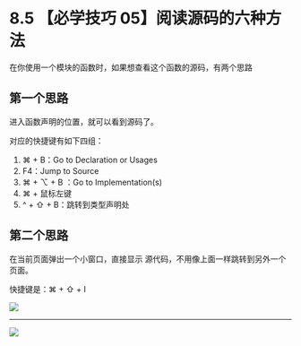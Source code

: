 # 8.5 【必学技巧 05】阅读源码的六种方法

在你使用一个模块的函数时，如果想查看这个函数的源码，有两个思路

## 第一个思路

进入函数声明的位置，就可以看到源码了。

对应的快捷键有如下四组：

1. ⌘ + B：Go to Declaration or Usages
2. F4：Jump to Source
3. ⌘ + ⌥ + B ：Go to Implementation(s)
4. ⌘ + 鼠标左键
5. ^ + ⇧ + B：跳转到类型声明处



## 第二个思路

在当前页面弹出一个小窗口，直接显示 源代码，不用像上面一样跳转到另外一个页面。

快捷键是：⌘ + ⇧ + I

![](http://image.iswbm.com/20190507153847.png)



---



![](http://image.iswbm.com/20200607174235.png)